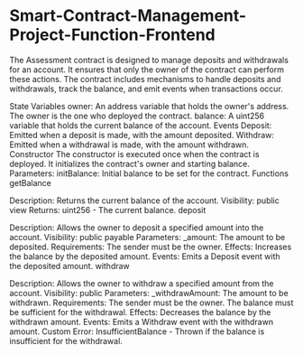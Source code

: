 # Smart-Contract-Management-Project-Function-Frontend

The Assessment contract is designed to manage deposits and withdrawals for an account. It ensures that only the owner of the contract can perform these actions. The contract includes mechanisms to handle deposits and withdrawals, track the balance, and emit events when transactions occur.

State Variables
owner: An address variable that holds the owner's address. The owner is the one who deployed the contract.
balance: A uint256 variable that holds the current balance of the account.
Events
Deposit: Emitted when a deposit is made, with the amount deposited.
Withdraw: Emitted when a withdrawal is made, with the amount withdrawn.
Constructor
The constructor is executed once when the contract is deployed. It initializes the contract's owner and starting balance.
Parameters:
initBalance: Initial balance to be set for the contract.
Functions
getBalance

Description: Returns the current balance of the account.
Visibility: public view
Returns: uint256 - The current balance.
deposit

Description: Allows the owner to deposit a specified amount into the account.
Visibility: public payable
Parameters:
_amount: The amount to be deposited.
Requirements: The sender must be the owner.
Effects: Increases the balance by the deposited amount.
Events: Emits a Deposit event with the deposited amount.
withdraw

Description: Allows the owner to withdraw a specified amount from the account.
Visibility: public
Parameters:
_withdrawAmount: The amount to be withdrawn.
Requirements: The sender must be the owner. The balance must be sufficient for the withdrawal.
Effects: Decreases the balance by the withdrawn amount.
Events: Emits a Withdraw event with the withdrawn amount.
Custom Error: InsufficientBalance - Thrown if the balance is insufficient for the withdrawal.
